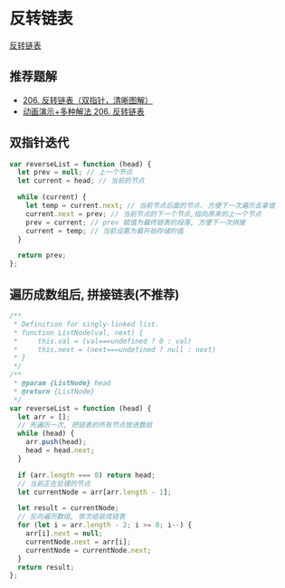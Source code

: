 # 反转链表
[反转链表](https://leetcode.cn/problems/reverse-linked-list/description/)

## 推荐题解

* [206. 反转链表（双指针，清晰图解）](https://leetcode.cn/problems/reverse-linked-list/solutions/2361282/206-fan-zhuan-lian-biao-shuang-zhi-zhen-r1jel/)
* [动画演示+多种解法 206. 反转链表](https://leetcode.cn/problems/reverse-linked-list/solutions/36710/dong-hua-yan-shi-206-fan-zhuan-lian-biao-by-user74/)

## 双指针迭代

```js
var reverseList = function (head) {
  let prev = null; // 上一个节点
  let current = head; // 当前的节点

  while (current) {
    let temp = current.next; // 当前节点后面的节点. 方便下一次遍历去拿值
    current.next = prev; // 当前节点的下一个节点,指向原来的上一个节点
    prev = current; // prev 赋值为最终链表的段落, 方便下一次拼接
    current = temp; // 当前设置为最开始存储的值
  }

  return prev;
};
```

## 遍历成数组后, 拼接链表(不推荐)

```js
/**
 * Definition for singly-linked list.
 * function ListNode(val, next) {
 *     this.val = (val===undefined ? 0 : val)
 *     this.next = (next===undefined ? null : next)
 * }
 */
/**
 * @param {ListNode} head
 * @return {ListNode}
 */
var reverseList = function (head) {
  let arr = [];
  // 先遍历一次, 把链表的所有节点放进数组
  while (head) {
    arr.push(head);
    head = head.next;
  }

  if (arr.length === 0) return head;
  // 当前正在处理的节点
  let currentNode = arr[arr.length - 1];

  let result = currentNode;
  // 反向遍历数组, 依次组装成链表
  for (let i = arr.length - 2; i >= 0; i--) {
    arr[i].next = null;
    currentNode.next = arr[i];
    currentNode = currentNode.next;
  }
  return result;
};
```
